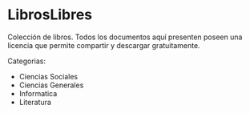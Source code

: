 # LibrosLibres

Colección de libros.
Todos los documentos aquí presenten poseen una licencia que permite compartir y descargar gratuitamente.

Categorias:
- Ciencias Sociales
- Ciencias Generales
- Informatica
- Literatura
